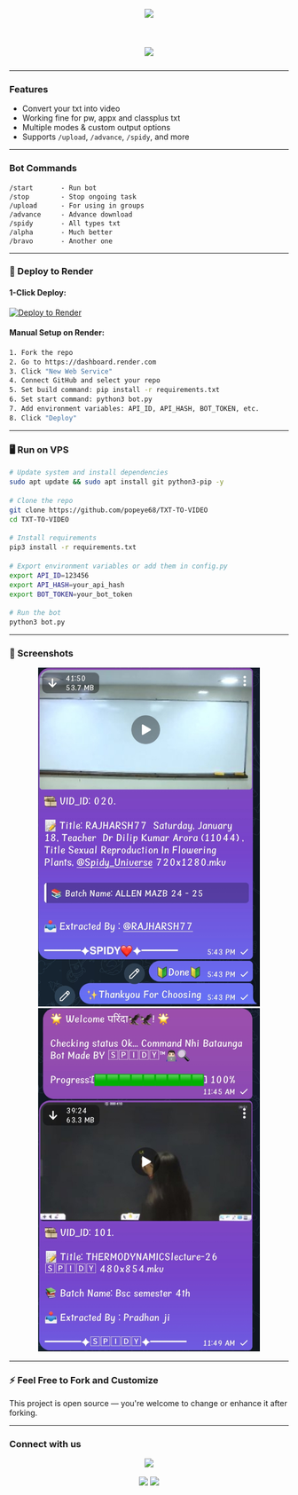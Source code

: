 <p align="center">
  <img src="https://img.shields.io/badge/TXT--TO--VIDEO--BOT-red?style=for-the-badge&logo=telegram"/>
</p>

<h1 align="center">
  <img src="https://readme-typing-svg.demolab.com?font=Fira+Code&weight=900&size=32&pause=1000&center=true&vCenter=true&multiline=true&repeat=true&width=435&lines=TXT+TO+VIDEO+BOT;Convert+Text+into+Styled+Video;Deploy+it+in+1+Click!"/>
</h1>

---

### **Features**
- Convert your txt into video 
- Working fine for pw, appx and classplus txt
- Multiple modes & custom output options
- Supports `/upload`, `/advance`, `/spidy`, and more

---

### **Bot Commands**
```
/start       - Run bot
/stop        - Stop ongoing task
/upload      - For using in groups
/advance     - Advance download
/spidy       - All types txt
/alpha       - Much better
/bravo       - Another one
```

---

### 🚀 Deploy to Render

#### **1-Click Deploy:**
[![Deploy to Render](https://render.com/images/deploy-to-render-button.svg)](https://render.com/deploy?repo=https://github.com/yassuhacks750/TXT-750-VIDEO)

#### **Manual Setup on Render:**
```bash
1. Fork the repo
2. Go to https://dashboard.render.com
3. Click "New Web Service"
4. Connect GitHub and select your repo
5. Set build command: pip install -r requirements.txt
6. Set start command: python3 bot.py
7. Add environment variables: API_ID, API_HASH, BOT_TOKEN, etc.
8. Click "Deploy"
```

---

### 🖥️ Run on VPS
```bash
# Update system and install dependencies
sudo apt update && sudo apt install git python3-pip -y

# Clone the repo
git clone https://github.com/popeye68/TXT-TO-VIDEO
cd TXT-TO-VIDEO

# Install requirements
pip3 install -r requirements.txt

# Export environment variables or add them in config.py
export API_ID=123456
export API_HASH=your_api_hash
export BOT_TOKEN=your_bot_token

# Run the bot
python3 bot.py
```
---

### 📸 Screenshots
<p align="center">
  <img src="img/screenshot1.jpg" width="400"/>
  <img src="img/screenshot2.jpg" width="400"/>
</p>

---

### ⚡ Feel Free to Fork and Customize
This project is open source — you're welcome to change or enhance it after forking.

---

### Connect with us
<p align="center">
  <a href="https://t.me/spidy_bots">
    <img src="https://img.shields.io/badge/Telegram-%40spidy__bots-blue?style=for-the-badge&logo=telegram"/>
  </a>
</p>

<p align="center">
  <img src="https://img.shields.io/github/stars/popeye68/TXT-TO-VIDEO?style=social">
  <img src="https://img.shields.io/github/forks/popeye68/TXT-TO-VIDEO?style=social">
</p>
